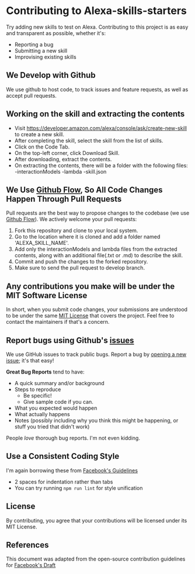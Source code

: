 # Contributing to Alexa-skills-starters
Try adding new skills to test on Alexa. Contributing to this project is as easy and transparent as possible, whether it's:

- Reporting a bug
- Submitting a new skill
- Improvising existing skills

## We Develop with Github
We use github to host code, to track issues and feature requests, as well as accept pull requests.

## Working on the skill and extracting the contents

- Visit https://developer.amazon.com/alexa/console/ask/create-new-skill to create a new skill.
- After completing the skill, select the skill from the list of skills.
- Click on the Code Tab.
- On the top-left corner, click Download Skill.
- After downloading, extract the contents.
- On extracting the contents, there will be a folder with the following files:
    -interactionModels
    -lambda
    -skill.json

## We Use [Github Flow](https://guides.github.com/introduction/flow/index.html), So All Code Changes Happen Through Pull Requests
Pull requests are the best way to propose changes to the codebase (we use [Github Flow](https://guides.github.com/introduction/flow/index.html)). We actively welcome your pull requests:

1. Fork this repository and clone to your local system.
2. Go to the location where it is cloned and add a folder named 'ALEXA_SKILL_NAME'.
3. Add only the interactionModels and lambda files from the extracted contents, along with an additional file(.txt or .md) to describe the skill.
4. Commit and push the changes to the forked repository.
5. Make sure to send the pull request to develop branch.

## Any contributions you make will be under the MIT Software License
In short, when you submit code changes, your submissions are understood to be under the same [MIT License](http://choosealicense.com/licenses/mit/) that covers the project. Feel free to contact the maintainers if that's a concern.

## Report bugs using Github's [issues](https://github.com/briandk/transcriptase-atom/issues)
We use GitHub issues to track public bugs. Report a bug by [opening a new issue](); it's that easy!

**Great Bug Reports** tend to have:

- A quick summary and/or background
- Steps to reproduce
  - Be specific!
  - Give sample code if you can.
- What you expected would happen
- What actually happens
- Notes (possibly including why you think this might be happening, or stuff you tried that didn't work)

People *love* thorough bug reports. I'm not even kidding.

## Use a Consistent Coding Style
I'm again borrowing these from [Facebook's Guidelines](https://github.com/facebook/draft-js/blob/a9316a723f9e918afde44dea68b5f9f39b7d9b00/CONTRIBUTING.md)

* 2 spaces for indentation rather than tabs
* You can try running `npm run lint` for style unification

## License
By contributing, you agree that your contributions will be licensed under its MIT License.

## References
This document was adapted from the open-source contribution guidelines for [Facebook's Draft](https://github.com/facebook/draft-js/blob/a9316a723f9e918afde44dea68b5f9f39b7d9b00/CONTRIBUTING.md)
